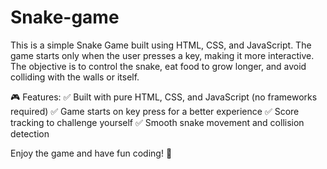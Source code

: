 # Snake-game

This is a simple Snake Game built using HTML, CSS, and JavaScript. The game starts only when the user presses a key, making it more interactive. The objective is to control the snake, eat food to grow longer, and avoid colliding with the walls or itself.

🎮 Features:
✅ Built with pure HTML, CSS, and JavaScript (no frameworks required)
✅ Game starts on key press for a better experience
✅ Score tracking to challenge yourself
✅ Smooth snake movement and collision detection

Enjoy the game and have fun coding! 🚀
